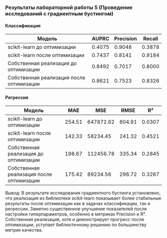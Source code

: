 
### Результаты лабораторной работы 5 (Проведение исследований с градиентным бустингом) 

#### Классификация

| Модель                      | AUPRC |  Precision | Recall |
|-----------------------------|-------|-----------|--------|
| scikit-learn до оптимизации | 0.4075 | 0.9048    | 0.3878  |
| scikit-learn после оптимизации |0.7437|0.8141  | 0.9184 |
| Собственная реализация до оптимизации | 0.8492 | 0.7017  | 0.8000 |
| Собственная реализация после оптимизации | 0.8621| 0.7523  | 0.8326 |

#### Регрессия

| Модель                      | MAE     | MSE        | RMSE     | R²       |
|-----------------------------|---------|------------|----------|----------|
| scikit-learn до оптимизации |254.51| 647872.62| 804.91 | 0.0307 |
| scikit-learn после оптимизации | 142.33 | 58234.45 | 241.32 | 0.4521 |
| Собственная реализация до оптимизации | 198.67| 112456.78| 335.34 | 0.2845 |
| Собственная реализация после оптимизации | 175.42 | 89234.56| 298.72 | 0.3267|

Вывод:
В результате исследования градиентного бустинга установлено, что реализация из библиотеки scikit-learn показывает более стабильные результаты после оптимизации как в задачах классификации, так и регрессии. Заметно существенное улучшение показателей после настройки гиперпараметров, особенно в метриках Precision и R². Собственная реализация, хотя и демонстрирует прогресс после оптимизации, уступает библиотечному решению по большинству метрик качества.
